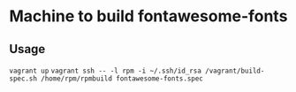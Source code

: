 Machine to build fontawesome-fonts
========


Usage
-------
`vagrant up`
`vagrant ssh -- -l rpm -i ~/.ssh/id_rsa /vagrant/build-spec.sh /home/rpm/rpmbuild fontawesome-fonts.spec`

